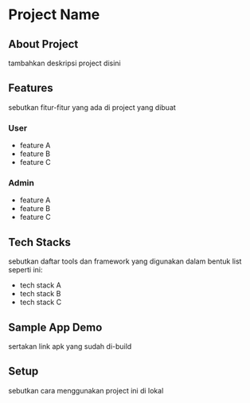 # Project Name

## About Project
tambahkan deskripsi project disini

## Features
sebutkan fitur-fitur yang ada di project yang dibuat

### User
- feature A
- feature B
- feature C

### Admin
- feature A
- feature B
- feature C

## Tech Stacks
sebutkan daftar tools dan framework yang digunakan dalam bentuk list seperti ini:
- tech stack A
- tech stack B
- tech stack C

## Sample App Demo
sertakan link apk yang sudah di-build

## Setup 
sebutkan cara menggunakan project ini di lokal
